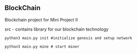 ## BlockChain
Blockchain project for Mini Project II

src - contains library for our blockchain technology

```
python3 main.py init #initialize genesis and setup network
```

```
python3 main.py mine # start miner
```



